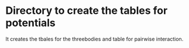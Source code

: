 # Directory to create the tables for potentials

It creates the tbales for the threebodies and table for pairwise interaction.
